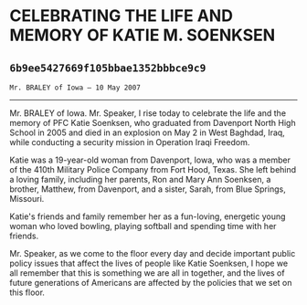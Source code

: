 # CELEBRATING THE LIFE AND MEMORY OF KATIE M. SOENKSEN
## `6b9ee5427669f105bbae1352bbbce9c9`
`Mr. BRALEY of Iowa — 10 May 2007`

---


Mr. BRALEY of Iowa. Mr. Speaker, I rise today to celebrate the life 
and the memory of PFC Katie Soenksen, who graduated from Davenport 
North High School in 2005 and died in an explosion on May 2 in West 
Baghdad, Iraq, while conducting a security mission in Operation Iraqi 
Freedom.

Katie was a 19-year-old woman from Davenport, Iowa, who was a member 
of the 410th Military Police Company from Fort Hood, Texas. She left 
behind a loving family, including her parents, Ron and Mary Ann 
Soenksen, a brother, Matthew, from Davenport, and a sister, Sarah, from 
Blue Springs, Missouri.

Katie's friends and family remember her as a fun-loving, energetic 
young woman who loved bowling, playing softball and spending time with 
her friends.

Mr. Speaker, as we come to the floor every day and decide important 
public policy issues that affect the lives of people like Katie 
Soenksen, I hope we all remember that this is something we are all in 
together, and the lives of future generations of Americans are affected 
by the policies that we set on this floor.
